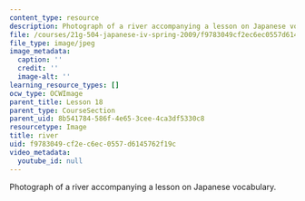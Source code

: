 ```yaml
---
content_type: resource
description: Photograph of a river accompanying a lesson on Japanese vocabulary.
file: /courses/21g-504-japanese-iv-spring-2009/f9783049cf2ec6ec0557d6145762f19c_river.jpg
file_type: image/jpeg
image_metadata:
  caption: ''
  credit: ''
  image-alt: ''
learning_resource_types: []
ocw_type: OCWImage
parent_title: Lesson 18
parent_type: CourseSection
parent_uid: 8b541784-586f-4e65-3cee-4ca3df5330c8
resourcetype: Image
title: river
uid: f9783049-cf2e-c6ec-0557-d6145762f19c
video_metadata:
  youtube_id: null
---
```

Photograph of a river accompanying a lesson on Japanese vocabulary.

